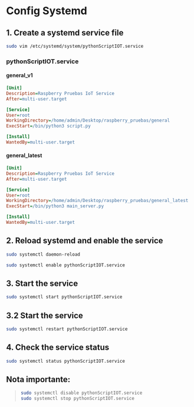 # Config Systemd

## 1. Create a systemd service file

``` bash
sudo vim /etc/systemd/system/pythonScriptIOT.service
```

### pythonScriptIOT.service

#### general_v1

``` ini
[Unit]
Description=Raspberry Pruebas IoT Service
After=multi-user.target

[Service]
User=root
WorkingDirectory=/home/admin/Desktop/raspberry_pruebas/general
ExecStart=/bin/python3 script.py

[Install]
WantedBy=multi-user.target
```

#### general_latest

``` ini
[Unit]
Description=Raspberry Pruebas IoT Service
After=multi-user.target

[Service]
User=root
WorkingDirectory=/home/admin/Desktop/raspberry_pruebas/general_latest
ExecStart=/bin/python3 main_server.py

[Install]
WantedBy=multi-user.target
```

## 2. Reload systemd and enable the service

``` bash
sudo systemctl daemon-reload
```

``` bash
sudo systemctl enable pythonScriptIOT.service
```

## 3. Start the service

```bash
sudo systemctl start pythonScriptIOT.service
```

## 3.2 Start the service

```bash
sudo systemctl restart pythonScriptIOT.service
```

## 4. Check the service status

``` bash
sudo systemctl status pythonScriptIOT.service
```

## **Nota importante:**
>
> ```bash
> sudo systemctl disable pythonScriptIOT.service
> sudo systemctl stop pythonScriptIOT.service
> ```
>
